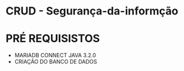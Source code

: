 # CRUD - Segurança-da-informção

# PRÉ REQUISISTOS
-  MARIADB CONNECT JAVA 3.2.0
-  CRIAÇÃO DO BANCO DE DADOS
